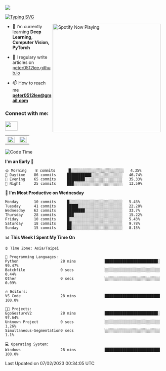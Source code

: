 ![](https://komarev.com/ghpvc/?username=peter0512lee&color=ff69b4)

[![Typing SVG](https://readme-typing-svg.herokuapp.com?color=F742BA&size=22&lines=Hi!+I'm+JYL)](https://git.io/typing-svg)

[<img src="https://spotify-now-playing.peter0512lee.vercel.app/api/spotify-playing" alt="Spotify Now Playing" width="350" align="right" />](https://open.spotify.com/user/21iyoswqgnkoe7peuesmqnhgy)

- 🌱 I’m currently learning **Deep Learning, Computer Vision, PyTorch**

- 📝 I regulary write articles on [peter0512lee.github.io](https://peter0512lee.github.io/)

- 📫 How to reach me **peter0512lee@gmail.com**

<h3 align="left">Connect with me:</h3>
<p align="left">
<a href="https://linkedin.com/in/jie-ying-li-b43a1416b" target="blank"><img align="center" src="https://raw.githubusercontent.com/rahuldkjain/github-profile-readme-generator/master/src/images/icons/Social/linked-in-alt.svg" height="30" width="40" /></a>
<!-- <a href="https://fb.com/peter0512lee" target="blank"><img align="center" src="https://raw.githubusercontent.com/rahuldkjain/github-profile-readme-generator/master/src/images/icons/Social/facebook.svg" alt="peter0512lee" height="30" width="40" /></a> -->
<!-- <a href="https://instagram.com/etiquette_ying" target="blank"><img align="center" src="https://raw.githubusercontent.com/rahuldkjain/github-profile-readme-generator/master/src/images/icons/Social/instagram.svg" alt="etiquette_ying" height="30" width="40" /></a> -->
<!-- <a href="https://medium.com/@peter0512lee" target="blank"><img align="center" src="https://raw.githubusercontent.com/rahuldkjain/github-profile-readme-generator/master/src/images/icons/Social/medium.svg" alt="@peter0512lee" height="30" width="40" /></a> -->
</p>

<table><tr><td valign="top" width="50%">

<img src="https://github-readme-stats.vercel.app/api?username=peter0512lee&hide_border=true&show_icons=true&locale=en" align="left" style="width: 100%" />

</td><td valign="top" width="50%">

<img src="https://github-readme-stats.vercel.app/api/top-langs?username=peter0512lee&hide_border=true&show_icons=true&locale=en&layout=compact" align="left" style="width: 100%" />

</td></tr></table>  

<!--START_SECTION:waka-->
![Code Time](http://img.shields.io/badge/Code%20Time-938%20hrs%205%20mins-blue)

**I'm an Early 🐤** 

```text
🌞 Morning    8 commits      █░░░░░░░░░░░░░░░░░░░░░░░░   4.35% 
🌆 Daytime    86 commits     ███████████░░░░░░░░░░░░░░   46.74% 
🌃 Evening    65 commits     ████████░░░░░░░░░░░░░░░░░   35.33% 
🌙 Night      25 commits     ███░░░░░░░░░░░░░░░░░░░░░░   13.59%

```
📅 **I'm Most Productive on Wednesday** 

```text
Monday       10 commits     █░░░░░░░░░░░░░░░░░░░░░░░░   5.43% 
Tuesday      41 commits     █████░░░░░░░░░░░░░░░░░░░░   22.28% 
Wednesday    62 commits     ████████░░░░░░░░░░░░░░░░░   33.7% 
Thursday     28 commits     ███░░░░░░░░░░░░░░░░░░░░░░   15.22% 
Friday       10 commits     █░░░░░░░░░░░░░░░░░░░░░░░░   5.43% 
Saturday     18 commits     ██░░░░░░░░░░░░░░░░░░░░░░░   9.78% 
Sunday       15 commits     ██░░░░░░░░░░░░░░░░░░░░░░░   8.15%

```


📊 **This Week I Spent My Time On** 

```text
⌚︎ Time Zone: Asia/Taipei

💬 Programming Languages: 
Python                   28 mins             ████████████████████████░   99.47% 
Batchfile                0 secs              ░░░░░░░░░░░░░░░░░░░░░░░░░   0.44% 
Other                    0 secs              ░░░░░░░░░░░░░░░░░░░░░░░░░   0.09%

🔥 Editors: 
VS Code                  28 mins             █████████████████████████   100.0%

🐱‍💻 Projects: 
EgoGestureV2             28 mins             ████████████████████████░   97.64% 
Unknown Project          0 secs              ░░░░░░░░░░░░░░░░░░░░░░░░░   1.26% 
Simultaneous-Segmentation0 secs              ░░░░░░░░░░░░░░░░░░░░░░░░░   1.1%

💻 Operating System: 
Windows                  28 mins             █████████████████████████   100.0%

```


 Last Updated on 07/02/2023 00:34:05 UTC
<!--END_SECTION:waka-->


<!--
**peter0512lee/peter0512lee** is a ✨ _special_ ✨ repository because its `README.md` (this file) appears on your GitHub profile.

